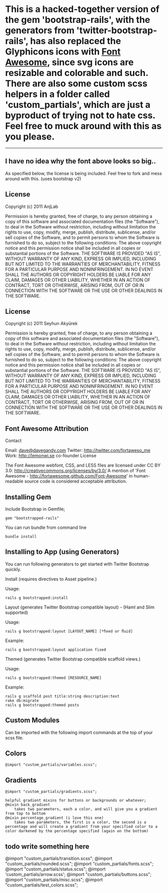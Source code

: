 # This is a hacked-together version of the gem 'bootstrap-rails', with the generators from 'twitter-bootstrap-rails', has also replaced the Glyphicons icons with [Font Awesome](http://fortawesome.github.com/Font-Awesome/), since svg icons are resizable and colorable and such. There are also some custom scss helpers in a folder called 'custom_partials', which are just a byproduct of trying not to hate css. Feel free to muck around with this as you please. 

---------
I have no idea why the font above looks so big..
---------

As specified below, the license is being included. 
Feel free to fork and mess around with this.
(uses bootstrap v2)



## License
Copyright (c) 2011 AnjLab

Permission is hereby granted, free of charge, to any person obtaining a copy of this software and associated documentation files (the "Software"), to deal in the Software without restriction, including without limitation the rights to use, copy, modify, merge, publish, distribute, sublicense, and/or sell copies of the Software, and to permit persons to whom the Software is furnished to do so, subject to the following conditions:
The above copyright notice and this permission notice shall be included in all copies or substantial portions of the Software.
THE SOFTWARE IS PROVIDED "AS IS", WITHOUT WARRANTY OF ANY KIND, EXPRESS OR IMPLIED, INCLUDING BUT NOT LIMITED TO THE WARRANTIES OF MERCHANTABILITY, FITNESS FOR A PARTICULAR PURPOSE AND NONINFRINGEMENT. IN NO EVENT SHALL THE AUTHORS OR COPYRIGHT HOLDERS BE LIABLE FOR ANY CLAIM, DAMAGES OR OTHER LIABILITY, WHETHER IN AN ACTION OF CONTRACT, TORT OR OTHERWISE, ARISING FROM, OUT OF OR IN CONNECTION WITH THE SOFTWARE OR THE USE OR OTHER DEALINGS IN THE SOFTWARE.

## License
Copyright (c) 2011 Seyhun Akyürek

Permission is hereby granted, free of charge, to any person obtaining a copy of this software and associated documentation files (the "Software"), to deal in the Software without restriction, including without limitation the rights to use, copy, modify, merge, publish, distribute, sublicense, and/or sell copies of the Software, and to permit persons to whom the Software is furnished to do so, subject to the following conditions:
The above copyright notice and this permission notice shall be included in all copies or substantial portions of the Software.
THE SOFTWARE IS PROVIDED "AS IS", WITHOUT WARRANTY OF ANY KIND, EXPRESS OR IMPLIED, INCLUDING BUT NOT LIMITED TO THE WARRANTIES OF MERCHANTABILITY, FITNESS FOR A PARTICULAR PURPOSE AND NONINFRINGEMENT. IN NO EVENT SHALL THE AUTHORS OR COPYRIGHT HOLDERS BE LIABLE FOR ANY CLAIM, DAMAGES OR OTHER LIABILITY, WHETHER IN AN ACTION OF CONTRACT, TORT OR OTHERWISE, ARISING FROM, OUT OF OR IN CONNECTION WITH THE SOFTWARE OR THE USE OR OTHER DEALINGS IN THE SOFTWARE.

## Font Awesome Attribution
Contact

Email: dave@davegandy.com
Twitter: http://twitter.com/fortaweso_me
Work: http://lemonwi.se co-founder
License

The Font Awesome webfont, CSS, and LESS files are licensed under CC BY 3.0: http://creativecommons.org/licenses/by/3.0/ A mention of 'Font Awesome - http://fortawesome.github.com/Font-Awesome' in human-readable source code is considered acceptable attribution.

## Installing Gem

Include Bootstrap in Gemfile;

    gem "bootstrapped-rails"

You can run bundle from command line

    bundle install


## Installing to App (using Generators)

You can run following generators to get started with Twitter Bootstrap quickly.


Install (requires directives to Asset pipeline.)


Usage:


    rails g bootstrapped:install


Layout (generates Twitter Bootstrap compatible layout) - (Haml and Slim supported)


Usage:


    rails g bootstrapped:layout [LAYOUT_NAME] [*ﬁxed or ﬂuid]


Example:


    rails g bootstrapped:layout application fixed


Themed (generates Twitter Bootstrap compatible scaffold views.) 


Usage:


    rails g bootstrapped:themed [RESOURCE_NAME]


Example:


    rails g scaffold post title:string description:text
    rake db:migrate
    rails g bootstrapped:themed posts

## Custom Modules
Can be imported with the following import commands at the top of your scss file. 

## Colors

	@import "custom_partials/variables.scss";

## Gradients
	
	@import "custom_partials/gradients.scss";

	helpful gradient mixins for buttons or backgrounds or whatever;
	@mixin back_gradient
		takes two parameters, each a color, and will give you a gradient from top to bottom
	@mixin percentage_gradient (i love this one)
		takes two parameters, the first is a color, the second is a percentage and will create a gradient from your specified color to a color darkened by the percentage specified (again on the bottom) 

## todo write something here
@import "custom_partials/transition.scss";
@import "custom_partials/rounded.scss";
@import "custom_partials/fonts.scss";
@import "custom_partials/status.scss";
@import 'custom_partials/arrow.scss';
@import "custom_partials/buttons.scss";
@import "custom_partials/misc.scss";
@import "custom_partials/test_colors.scss";